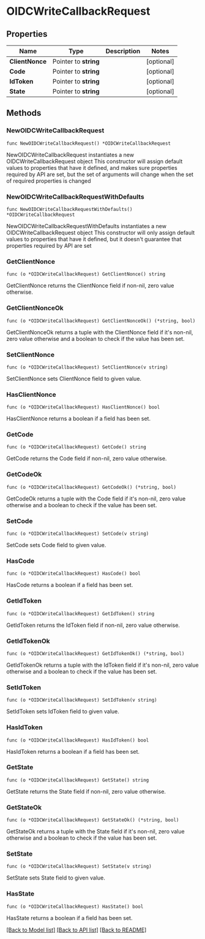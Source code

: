 # OIDCWriteCallbackRequest


## Properties

Name | Type | Description | Notes
------------ | ------------- | ------------- | -------------
**ClientNonce** | Pointer to **string** |  | [optional] 
**Code** | Pointer to **string** |  | [optional] 
**IdToken** | Pointer to **string** |  | [optional] 
**State** | Pointer to **string** |  | [optional] 



## Methods


### NewOIDCWriteCallbackRequest

`func NewOIDCWriteCallbackRequest() *OIDCWriteCallbackRequest`

NewOIDCWriteCallbackRequest instantiates a new OIDCWriteCallbackRequest object
This constructor will assign default values to properties that have it defined,
and makes sure properties required by API are set, but the set of arguments
will change when the set of required properties is changed

### NewOIDCWriteCallbackRequestWithDefaults

`func NewOIDCWriteCallbackRequestWithDefaults() *OIDCWriteCallbackRequest`

NewOIDCWriteCallbackRequestWithDefaults instantiates a new OIDCWriteCallbackRequest object
This constructor will only assign default values to properties that have it defined,
but it doesn't guarantee that properties required by API are set


### GetClientNonce

`func (o *OIDCWriteCallbackRequest) GetClientNonce() string`

GetClientNonce returns the ClientNonce field if non-nil, zero value otherwise.

### GetClientNonceOk

`func (o *OIDCWriteCallbackRequest) GetClientNonceOk() (*string, bool)`

GetClientNonceOk returns a tuple with the ClientNonce field if it's non-nil, zero value otherwise
and a boolean to check if the value has been set.

### SetClientNonce

`func (o *OIDCWriteCallbackRequest) SetClientNonce(v string)`

SetClientNonce sets ClientNonce field to given value.


### HasClientNonce

`func (o *OIDCWriteCallbackRequest) HasClientNonce() bool`

HasClientNonce returns a boolean if a field has been set.




### GetCode

`func (o *OIDCWriteCallbackRequest) GetCode() string`

GetCode returns the Code field if non-nil, zero value otherwise.

### GetCodeOk

`func (o *OIDCWriteCallbackRequest) GetCodeOk() (*string, bool)`

GetCodeOk returns a tuple with the Code field if it's non-nil, zero value otherwise
and a boolean to check if the value has been set.

### SetCode

`func (o *OIDCWriteCallbackRequest) SetCode(v string)`

SetCode sets Code field to given value.


### HasCode

`func (o *OIDCWriteCallbackRequest) HasCode() bool`

HasCode returns a boolean if a field has been set.




### GetIdToken

`func (o *OIDCWriteCallbackRequest) GetIdToken() string`

GetIdToken returns the IdToken field if non-nil, zero value otherwise.

### GetIdTokenOk

`func (o *OIDCWriteCallbackRequest) GetIdTokenOk() (*string, bool)`

GetIdTokenOk returns a tuple with the IdToken field if it's non-nil, zero value otherwise
and a boolean to check if the value has been set.

### SetIdToken

`func (o *OIDCWriteCallbackRequest) SetIdToken(v string)`

SetIdToken sets IdToken field to given value.


### HasIdToken

`func (o *OIDCWriteCallbackRequest) HasIdToken() bool`

HasIdToken returns a boolean if a field has been set.




### GetState

`func (o *OIDCWriteCallbackRequest) GetState() string`

GetState returns the State field if non-nil, zero value otherwise.

### GetStateOk

`func (o *OIDCWriteCallbackRequest) GetStateOk() (*string, bool)`

GetStateOk returns a tuple with the State field if it's non-nil, zero value otherwise
and a boolean to check if the value has been set.

### SetState

`func (o *OIDCWriteCallbackRequest) SetState(v string)`

SetState sets State field to given value.


### HasState

`func (o *OIDCWriteCallbackRequest) HasState() bool`

HasState returns a boolean if a field has been set.









[[Back to Model list]](../README.md#documentation-for-models) [[Back to API list]](../README.md#documentation-for-api-endpoints) [[Back to README]](../README.md)


